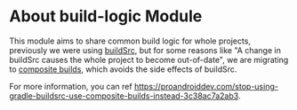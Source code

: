 # About build-logic Module

This module aims to share common build logic for whole projects, previously we were using [buildSrc](https://docs.gradle.org/7.6/userguide/organizing_gradle_projects.html#sec:build_sources),
but for some reasons like "A change in buildSrc causes the whole project to become out-of-date", we are migrating to [composite builds](https://docs.gradle.org/7.6/userguide/composite_builds.html),
which avoids the side effects of buildSrc.

For more information, you can ref https://proandroiddev.com/stop-using-gradle-buildsrc-use-composite-builds-instead-3c38ac7a2ab3.